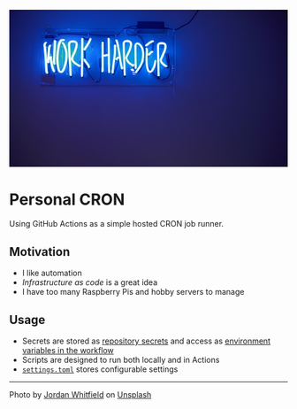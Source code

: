 ![Banner](banner.jpg)

# Personal CRON

Using GitHub Actions as a simple hosted CRON job runner.

## Motivation

- I like automation
- *Infrastructure as code* is a great idea
- I have too many Raspberry Pis and hobby servers to manage

## Usage

- Secrets are stored as [repository secrets](https://docs.github.com/en/actions/reference/encrypted-secrets) and access as [environment variables in the workflow](https://docs.github.com/en/actions/reference/encrypted-secrets#using-encrypted-secrets-in-a-workflow)
- Scripts are designed to run both locally and in Actions
- [`settings.toml`](settings.toml) stores configurable settings

---

Photo by <a href="https://unsplash.com/@whitfieldjordan?utm_source=unsplash&utm_medium=referral&utm_content=creditCopyText">Jordan Whitfield</a> on <a href="https://unsplash.com/s/photos/efficient?utm_source=unsplash&utm_medium=referral&utm_content=creditCopyText">Unsplash</a>
